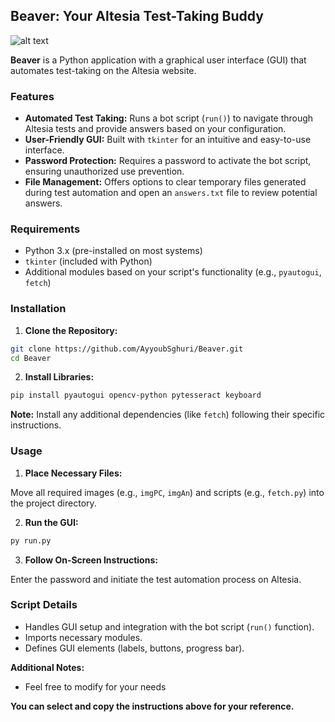 ## Beaver: Your Altesia Test-Taking Buddy

![alt text](https://raw.githubusercontent.com/AyyoubSghuri/Beaver/main/imgPC/2fba1b91451c92c1dd07dd7ff1fcb63c-modified.ico)


**Beaver** is a Python application with a graphical user interface (GUI) that automates test-taking on the Altesia website.

### Features

* **Automated Test Taking:** Runs a bot script (`run()`) to navigate through Altesia tests and provide answers based on your configuration.
* **User-Friendly GUI:** Built with `tkinter` for an intuitive and easy-to-use interface.
* **Password Protection:** Requires a password to activate the bot script, ensuring unauthorized use prevention.
* **File Management:** Offers options to clear temporary files generated during test automation and open an `answers.txt` file to review potential answers.

### Requirements

* Python 3.x (pre-installed on most systems)
* `tkinter` (included with Python)
* Additional modules based on your script's functionality (e.g., `pyautogui`, `fetch`)

### Installation

1. **Clone the Repository:**

```bash
git clone https://github.com/AyyoubSghuri/Beaver.git
cd Beaver
```

2. **Install Libraries:**
```bash
pip install pyautogui opencv-python pytesseract keyboard
```

**Note:** Install any additional dependencies (like `fetch`) following their specific instructions.

### Usage

1. **Place Necessary Files:**

Move all required images (e.g., `imgPC`, `imgAn`) and scripts (e.g., `fetch.py`) into the project directory.

2. **Run the GUI:**
```bash
py run.py
```

3. **Follow On-Screen Instructions:**

Enter the password and initiate the test automation process on Altesia.

### Script Details

* Handles GUI setup and integration with the bot script (`run()` function).
* Imports necessary modules.
* Defines GUI elements (labels, buttons, progress bar).

**Additional Notes:**

* Feel free to modify for your needs

**You can select and copy the instructions above for your reference.**
